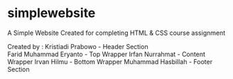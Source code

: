 # simplewebsite
A Simple Website Created for completing HTML &amp; CSS course assignment

Created by :
Kristiadi Prabowo - Header Section <br>
Farid Muhammad Eryanto - Top Wrapper
Irfan Nurrahmat - Content Wrapper
Irvan Hilmu - Bottom Wrapper
Muhammad Hasbillah - Footer Section
